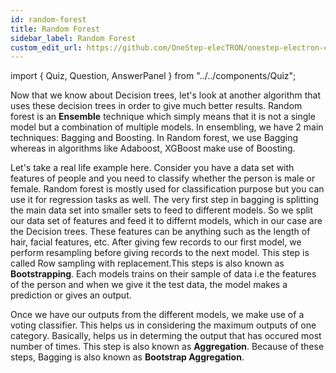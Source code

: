 ```yaml
---
id: random-forest
title: Random Forest
sidebar_label: Random Forest
custom_edit_url: https://github.com/OneStep-elecTRON/onestep-electron-content
---
```


import { Quiz, Question, AnswerPanel } from "../../components/Quiz";

Now that we know about Decision trees, let's look at another algorithm that uses these decision trees in order to give much better results. Random forest is an **Ensemble** technique which simply means that it is not a single model but a combination of multiple models. In ensembling, we have 2 main techniques: Bagging and Boosting. In Random forest, we use Bagging whereas in algorithms like Adaboost, XGBoost make use of Boosting.<br/>

Let's take a real life example here. Consider you have a data set with features of people and you need to classify whether the person is male or female. Random forest is mostly used for classification purpose but you can use it for regression tasks as well. The very first step in bagging is splitting the main data set into smaller sets to feed to different models. So we split our data set of features and feed it to differnt models, which in our case are the Decision trees. These features can be anything such as the length of hair, facial features, etc. After giving few records to our first model, we perform resampling before giving records to the next model. This step is called Row sampling with replacement.This steps is also known as **Bootstrapping**. Each models trains on their sample of data i.e the features of the person and when we give it the test data, the model makes a prediction or gives an output.<br/>

Once we have our outputs from the different models, we make use of a voting classifier. This helps us in considering the maximum outputs of one category. Basically, helps us in determing the output that has occured most number of times. This step is also known as **Aggregation**. Because of these steps, Bagging is also known as **Bootstrap Aggregation**. <br/>

<p align="center">
<img src="https://raw.githubusercontent.com/OneStep-elecTRON/ContentSection/main/Co